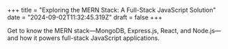 +++
title = "Exploring the MERN Stack: A Full-Stack JavaScript Solution"
date = "2024-09-02T11:32:45.319Z"
draft = false
+++

  Get to know the MERN stack—MongoDB, Express.js, React, and Node.js—and how it powers full-stack JavaScript applications.
        